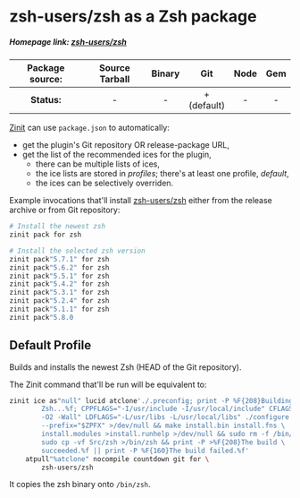 # zsh-users/zsh as a Zsh package

##### Homepage link: [zsh-users/zsh](https://github.com/zsh-users/zsh)

| **Package source:** | Source Tarball | Binary | Git | Node | Gem |
|:-------------------:|:--------------:|:------:|:---:|:----:|:---:|
| **Status:**         |        -       |   -    | + <br> (default) | - | - |

[Zinit](https://github.com/zdharma/zinit) can use `package.json` to
automatically:

- get the plugin's Git repository OR release-package URL,
- get the list of the recommended ices for the plugin,
    - there can be multiple lists of ices,
    - the ice lists are stored in *profiles*; there's at least one profile, *default*,
    - the ices can be selectively overriden.

Example invocations that'll install
[zsh-users/zsh](https://github.com/zsh-users/zsh) either from the release archive
or from Git repository:

```zsh
# Install the newest zsh
zinit pack for zsh

# Install the selected zsh version
zinit pack"5.7.1" for zsh
zinit pack"5.6.2" for zsh
zinit pack"5.5.1" for zsh
zinit pack"5.4.2" for zsh
zinit pack"5.3.1" for zsh
zinit pack"5.2.4" for zsh
zinit pack"5.1.1" for zsh
zinit pack"5.8.0
```

## Default Profile

Builds and installs the newest Zsh (HEAD of the Git repository).

The Zinit command that'll be run will be equivalent to:

```zsh
zinit ice as"null" lucid atclone'./.preconfig; print -P %F{208}Building \
        Zsh...%f; CPPFLAGS="-I/usr/include -I/usr/local/include" CFLAGS="-g \
        -O2 -Wall" LDFLAGS="-L/usr/libs -L/usr/local/libs" ./configure \
        --prefix="$ZPFX" >/dev/null && make install.bin install.fns \
        install.modules >install.runhelp >/dev/null && sudo rm -f /bin/zsh && \
        sudo cp -vf Src/zsh >/bin/zsh && print -P >%F{208}The build \
        succeeded.%f || print -P %F{160}The build failed.%f'
    atpull"%atclone" nocompile countdown git for \
        zsh-users/zsh
```

It copies the zsh binary onto `/bin/zsh`.

<!-- vim:set ft=markdown tw=80 fo+=an1 autoindent: -->
